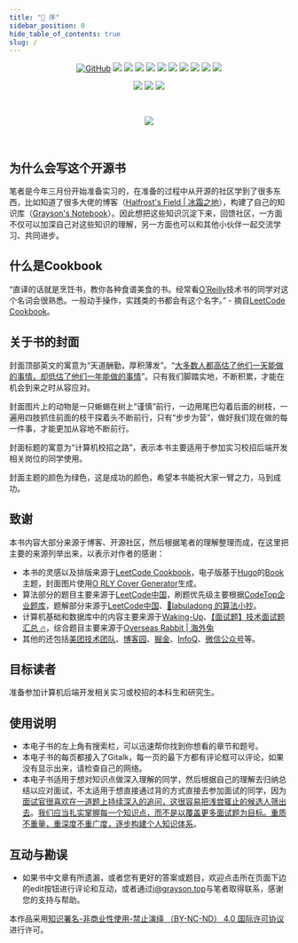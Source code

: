 ```yaml
---
title: "🍎 序"
sidebar_position: 0
hide_table_of_contents: true
slug: /
---
```


<p align='center'>
<a href="https://github.com/graysonwp/school-recruitment/blob/main/LICENSE"><img alt="GitHub" src="https://img.shields.io/github/license/graysonwp/school-recruitment?label=License"/></a>
<img src="https://img.shields.io/badge/build-passing-brightgreen.svg"/>
<img src="https://img.shields.io/badge/platform-%20iOS | Android | Mac | Web%20-ff69b4.svg"/>
<img src="https://img.shields.io/badge/language-Java-orange.svg"/>
<img src="https://img.shields.io/badge/made%20with-=1-blue.svg"/>
<a href="https://github.com/graysonwp/school-recruitment/pulls"><img src="https://img.shields.io/badge/PR-Welcome-brightgreen.svg"/></a>
<img src="https://img.shields.io/github/stars/graysonwp/school-recruitment?style=social"/>
<img src="https://img.shields.io/github/forks/graysonwp/school-recruitment?style=social"/>
<a href="https://github.com/graysonwp/school-recruitment"><img src="https://visitor-badge.laobi.icu/badge?page_id=graysonwp.school-recruitment"/></a>
<a href="https://github.com/graysonwp/school-recruitment/releases"><img src="https://img.shields.io/github/v/release/graysonwp/school-recruitment"/></a>
<a href="https://github.com/graysonwp/school-recruitment"><img src="https://img.shields.io/github/repo-size/graysonwp/school-recruitment"/></a>
</p>

<p align='center'>
<a href="https://www.grayson.top"><img src="https://img.shields.io/badge/Blog-Grayson-80d4f9.svg?style=flat"/></a>
<a href="https://unsplash.com/@graysonwp"><img src="https://img.shields.io/badge/Unsplash-Grayson-success.svg"/></a>
 <a href="https://www.zhihu.com/people/wei-peng-36-39"><img src="https://img.shields.io/badge/%E7%9F%A5%E4%B9%8E-@Grayson-fd6f32.svg?style=flat&colorA=0083ea"/></a>
</p>

<br/>

<p align='center'>
  <img src="/school-recruitment/img/book-cover.png"/>
</p>
<br/>

## 为什么会写这个开源书

笔者是今年三月份开始准备实习的，在准备的过程中从开源的社区学到了很多东西，比如知道了很多大佬的博客（[Halfrost's Field | 冰霜之地](https://halfrost.com)），构建了自己的知识库（[Grayson's Notebook](https://notebook.grayson.top)）。因此想把这些知识沉淀下来，回馈社区，一方面不仅可以加深自己对这些知识的理解，另一方面也可以和其他小伙伴一起交流学习、共同进步。

## 什么是Cookbook

“直译的话就是烹饪书，教你各种食谱美食的书。经常看[O’Reilly](https://www.oreilly.com/products/books-videos.html)技术书的同学对这个名词会很熟悉。一般动手操作，实践类的书都会有这个名字。” - 摘自[LeetCode Cookbook](https://books.halfrost.com/leetcode)。

## 关于书的封面

封面顶部英文的寓意为“天道酬勤，厚积薄发”。“[大多数人都高估了他们一天能做的事情，却低估了他们一年能做的事情](https://github.com/wolverinn/Waking-Up)”。只有我们脚踏实地，不断积累，才能在机会到来之时从容应对。

封面图片上的动物是一只蜥蜴在树上“谨慎”前行，一边用尾巴勾着后面的树枝，一遍用四肢抓住前面的枝干探着头不断前行，只有“步步为营”，做好我们现在做的每一件事，才能更加从容地不断前行。

封面标题的寓意为“计算机校招之路”，表示本书主要适用于参加实习校招后端开发相关岗位的同学使用。

封面主题的颜色为绿色，这是成功的颜色，希望本书能祝大家一臂之力，马到成功。

## 致谢

本书内容大部分来源于博客、开源社区，然后根据笔者的理解整理而成，在这里把主要的来源列举出来，以表示对作者的感谢：

- 本书的灵感以及排版来源于[LeetCode Cookbook](https://books.halfrost.com/leetcode)，电子版基于[Hugo](https://gohugo.io)的[Book](https://themes.gohugo.io/themes/hugo-book)主题，封面图片使用[O RLY Cover Generator](https://dev.to/rly)生成。
- 算法部分的题目主要来源于[LeetCode中国](https://leetcode-cn.com)，刷题优先级主要根据[CodeTop企业题库](https://codetop.cc)，题解部分来源于[LeetCode中国](https://leetcode-cn.com)、[📖labuladong 的算法小抄](https://labuladong.gitbook.io/algo)。
- 计算机基础和数据库中的内容主要来源于[Waking-Up](https://github.com/wolverinn/Waking-Up)、[【面试题】技术面试题汇总 🔥](https://imageslr.com/2020/07/08/tech-interview.html)，综合题目主要来源于[Overseas Rabbit | 海外兔](https://osjobs.net)
- 其他的还包括[美团技术团队](https://tech.meituan.com)、[博客园](https://www.cnblogs.com)、[掘金](https://juejin.cn)、[InfoQ](https://www.infoq.cn)、[微信公众号](https://weixin.sogou.com)等。

## 目标读者

准备参加计算机后端开发相关实习或校招的本科生和研究生。

## 使用说明

- 本电子书的左上角有搜索栏，可以迅速帮你找到你想看的章节和题号。
- 本电子书的每页都接入了Gitalk，每一页的最下方都有评论框可以评论，如果没有显示出来，请检查自己的网络。
- 本电子书适用于想对知识点做深入理解的同学，然后根据自己的理解去归纳总结以应对面试，不太适用于想直接通过背的方式直接去参加面试的同学，因为[面试官很喜欢在一道题上持续深入的追问，这很容易把浅尝辄止的候选人筛出去](https://imageslr.com/2021/autumn-recruit.html)。[我们应当扎实掌握每一个知识点，而不是以覆盖更多面试题为目标。重质不重量，重深度不重广度，逐步构建个人知识体系](https://imageslr.com/2021/autumn-recruit.html)。

## 互动与勘误

- 如果书中文章有所遗漏，或者您有更好的答案或题目，欢迎点击所在页面下边的edit按钮进行评论和互动，或者通过[i@grayson.top](mailto:i@grayson.top)与笔者取得联系，感谢您的支持与帮助。

本作品采用[知识署名-非商业性使用-禁止演绎 （BY-NC-ND） 4.0 国际许可协议](https://creativecommons.org/licenses/by-nc-nd/4.0/legalcode.zh-Hans)进行许可。